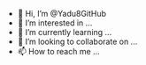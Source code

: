 - 👋 Hi, I’m @Yadu8GitHub
- 👀 I’m interested in ...
- 🌱 I’m currently learning ...
- 💞️ I’m looking to collaborate on ...
- 📫 How to reach me ...

<!---
Yadu8GitHub/Yadu8GitHub is a ✨ special ✨ repository because its `README.md` (this file) appears on your GitHub profile.
You can click the Preview link to take a look at your changes.
--->
